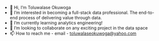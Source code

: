 - 👋 Hi, I’m Toluwalase Okuwoga
- 👀 I’m interested in becoming a full-stack data professional. The end-to-end process of delivering value through data.
- 🌱 I’m currently learning analytics engineering!
- 💞️ I’m looking to collaborate on any exciting project in the data space
- 📫 How to reach me - email - toluwalaseokuwoga@yahoo.com

